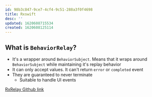```yaml
---
id: 98b3c847-9ce7-4cf4-9c51-288a3f0f4698
title: Rxswift
desc: ''
updated: 1620608715534
created: 1620608125114
---
```


## What is `BehaviorRelay`?

- It's a wrapper around `BehaviorSubject`. Means that it wraps around `BehaviorSubject` while maintaining it's replay behavior
- It can only accept values. It can't return `error` or `completed` event
- They are guaranteed to never terminate
    - Suitable to handle UI events

[RxRelay Github link](https://github.com/ReactiveX/RxSwift/blob/main/RxRelay/BehaviorRelay.swift)